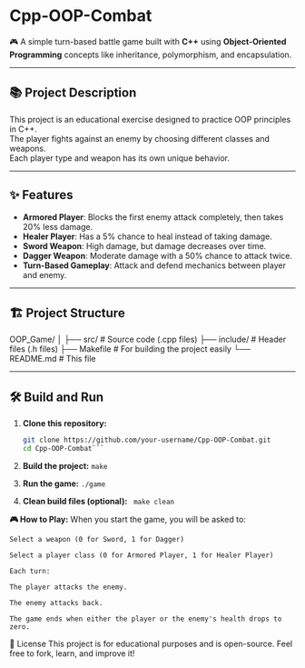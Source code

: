 # Cpp-OOP-Combat

🎮 A simple turn-based battle game built with **C++** using **Object-Oriented Programming** concepts like inheritance, polymorphism, and encapsulation.

---

## 📚 Project Description

This project is an educational exercise designed to practice OOP principles in C++.  
The player fights against an enemy by choosing different classes and weapons.  
Each player type and weapon has its own unique behavior.

---

## ✨ Features
- **Armored Player**: Blocks the first enemy attack completely, then takes 20% less damage.
- **Healer Player**: Has a 5% chance to heal instead of taking damage.
- **Sword Weapon**: High damage, but damage decreases over time.
- **Dagger Weapon**: Moderate damage with a 50% chance to attack twice.
- **Turn-Based Gameplay**: Attack and defend mechanics between player and enemy.

---

## 🏗️ Project Structure
OOP_Game/ │ ├── src/ # Source code (.cpp files) ├── include/ # Header files (.h files) ├── Makefile # For
 building the project easily └── README.md # This file

---

## 🛠️ Build and Run

1. **Clone this repository:**
   ```bash
   git clone https://github.com/your-username/Cpp-OOP-Combat.git
   cd Cpp-OOP-Combat```

2. **Build the project:**
    ```make```

3. **Run the game:**
    ```./game```

4. **Clean build files (optional):**
   ``` make clean```

**🎮 How to Play:**
    When you start the game, you will be asked to:

    Select a weapon (0 for Sword, 1 for Dagger) 

    Select a player class (0 for Armored Player, 1 for Healer Player)

    Each turn:

    The player attacks the enemy.
    
    The enemy attacks back.
    
    The game ends when either the player or the enemy's health drops to zero.

📜 License
This project is for educational purposes and is open-source.
Feel free to fork, learn, and improve it!
